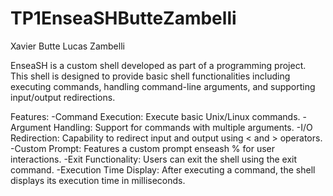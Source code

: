 # TP1EnseaSHButteZambelli

Xavier Butte
Lucas Zambelli

EnseaSH is a custom shell developed as part of a programming project. This shell is designed to provide basic shell functionalities including executing commands, handling command-line arguments, and supporting input/output redirections.

Features:
-Command Execution: Execute basic Unix/Linux commands.
-Argument Handling: Support for commands with multiple arguments.
-I/O Redirection: Capability to redirect input and output using < and > operators.
-Custom Prompt: Features a custom prompt enseash % for user interactions.
-Exit Functionality: Users can exit the shell using the exit command.
-Execution Time Display: After executing a command, the shell displays its execution time in milliseconds.
